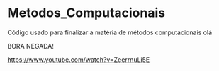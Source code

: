 # Metodos_Computacionais
Código usado para finalizar a matéria de métodos computacionais
olá

BORA NEGADA!

https://www.youtube.com/watch?v=ZeerrnuLi5E
